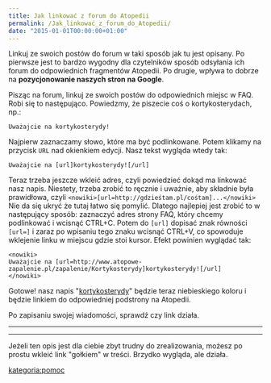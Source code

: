 ```yaml
---
title: Jak linkować z forum do Atopedii
permalink: /Jak_linkować_z_forum_do_Atopedii/
date: "2015-01-01T00:00:00+01:00"
---
```


Linkuj ze swoich postów do forum w taki sposób jak tu jest opisany. Po pierwsze jest to bardzo wygodny dla czytelników sposób odsyłania ich forum do odpowiednich fragmentów Atopedii. Po drugie, wpływa to dobrze na **pozycjonowanie naszych stron na Google**.

Pisząc na forum, linkuj ze swoich postów do odpowiednich miejsc w FAQ. Robi się to następująco. Powiedzmy, że piszecie coś o kortykosterydach, np.:

    Uważajcie na kortykosterydy!

Najpierw zaznaczamy słowo, które ma być podlinkowane. Potem klikamy na przycisk `URL` nad okienkiem edycji. Nasz tekst wygląda wtedy tak:

    Uważajcie na [url]kortykosterydy![/url]

Teraz trzeba jeszcze wkleić adres, czyli powiedzieć dokąd ma linkować nasz napis. Niestety, trzeba zrobić to ręcznie i uważnie, aby składnie była prawidłowa, czyli `<nowiki>[url=http://gdzieśtam.pl/cośtam]...</nowiki>` Nie da się ukryć że tutaj łatwo się pomylić. Dlatego najlepiej jest zrobić to w następujący sposób: zaznaczyć adres strony FAQ, który chcemy podlinkować i wcisnąć CTRL+C. Potem do `[url]` dopisać znak równości `[url=]` i zaraz po wpisaniu tego znaku wcisnąć CTRL+V, co spowoduje wklejenie linku w miejscu gdzie stoi kursor. Efekt powinien wyglądać tak:

    <nowiki>
    Uważajcie na [url=http://www.atopowe-zapalenie.pl/zapalenie/Kortykosterydy]kortykosterydy![/url]
    </nowiki>

Gotowe! nasz napis "[kortykosterydy](/atopedia/Kortykosterydy "wikilink")" będzie teraz niebieskiego koloru i będzie linkiem do odpowiedniej podstrony na Atopedii.

Po zapisaniu swojej wiadomości, sprawdź czy link działa.

------------------------------------------------------------------------

------------------------------------------------------------------------

Jeżeli ten opis jest dla ciebie zbyt trudny do zrealizowania, możesz po prostu wkleić link "gołkiem" w treści. Brzydko wygląda, ale działa.

[kategoria:pomoc](/atopedia/kategoria:pomoc "wikilink")